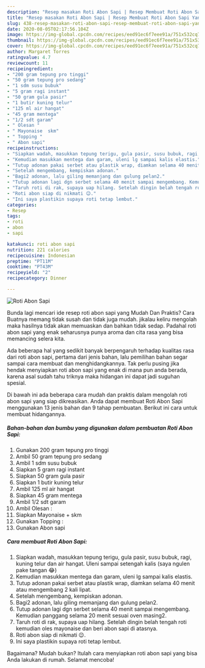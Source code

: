 ```yaml
---
description: "Resep masakan Roti Abon Sapi | Resep Membuat Roti Abon Sapi Yang Bikin Ngiler"
title: "Resep masakan Roti Abon Sapi | Resep Membuat Roti Abon Sapi Yang Bikin Ngiler"
slug: 438-resep-masakan-roti-abon-sapi-resep-membuat-roti-abon-sapi-yang-bikin-ngiler
date: 2020-08-05T02:17:56.104Z
image: https://img-global.cpcdn.com/recipes/eed91ec6f7eee91a/751x532cq70/roti-abon-sapi-foto-resep-utama.jpg
thumbnail: https://img-global.cpcdn.com/recipes/eed91ec6f7eee91a/751x532cq70/roti-abon-sapi-foto-resep-utama.jpg
cover: https://img-global.cpcdn.com/recipes/eed91ec6f7eee91a/751x532cq70/roti-abon-sapi-foto-resep-utama.jpg
author: Margaret Torres
ratingvalue: 4.7
reviewcount: 11
recipeingredient:
- "200 gram tepung pro tinggi"
- "50 gram tepung pro sedang"
- "1 sdm susu bubuk"
- "5 gram ragi instant"
- "50 gram gula pasir"
- "1 butir kuning telur"
- "125 ml air hangat"
- "45 gram mentega"
- "1/2 sdt garam"
- " Olesan "
- " Mayonaise  skm"
- " Topping "
- " Abon sapi"
recipeinstructions:
- "Siapkan wadah, masukkan tepung terigu, gula pasir, susu bubuk, ragi, kuning telur dan air hangat. Uleni sampai setengah kalis (saya ngulen pake tangan 😂)"
- "Kemudian masukkan mentega dan garam, uleni lg sampai kalis elastis."
- "Tutup adonan pakai serbet atau plastik wrap, diamkan selama 40 menit atau mengembang 2 kali lipat."
- "Setelah mengembang, kempiskan adonan."
- "Bagi2 adonan, lalu giling memanjang dan gulung pelan2."
- "Tutup adonan lagi dgn serbet selama 40 menit sampai mengembang. Kemudian panggang selama 20 menit sesuai oven masing2."
- "Taruh roti di rak, supaya uap hilang. Setelah dingin belah tengah roti kemudian oles mayonaise dan beri abon sapi di atasnya."
- "Roti abon siap di nikmati 😉."
- "Ini saya plastikin supaya roti tetap lembut."
categories:
- Resep
tags:
- roti
- abon
- sapi

katakunci: roti abon sapi 
nutrition: 221 calories
recipecuisine: Indonesian
preptime: "PT11M"
cooktime: "PT43M"
recipeyield: "2"
recipecategory: Dinner

---
```



![Roti Abon Sapi](https://img-global.cpcdn.com/recipes/eed91ec6f7eee91a/751x532cq70/roti-abon-sapi-foto-resep-utama.jpg)

Bunda lagi mencari ide resep roti abon sapi yang Mudah Dan Praktis? Cara Buatnya memang tidak susah dan tidak juga mudah. jikalau keliru mengolah maka hasilnya tidak akan memuaskan dan bahkan tidak sedap. Padahal roti abon sapi yang enak seharusnya punya aroma dan cita rasa yang bisa memancing selera kita.



Ada beberapa hal yang sedikit banyak berpengaruh terhadap kualitas rasa dari roti abon sapi, pertama dari jenis bahan, lalu pemilihan bahan segar sampai cara membuat dan menghidangkannya. Tak perlu pusing jika hendak menyiapkan roti abon sapi yang enak di mana pun anda berada, karena asal sudah tahu triknya maka hidangan ini dapat jadi suguhan spesial.


Di bawah ini ada beberapa cara mudah dan praktis dalam mengolah roti abon sapi yang siap dikreasikan. Anda dapat membuat Roti Abon Sapi menggunakan 13 jenis bahan dan 9 tahap pembuatan. Berikut ini cara untuk membuat hidangannya.

<!--inarticleads1-->

##### Bahan-bahan dan bumbu yang digunakan dalam pembuatan Roti Abon Sapi:

1. Gunakan 200 gram tepung pro tinggi
1. Ambil 50 gram tepung pro sedang
1. Ambil 1 sdm susu bubuk
1. Siapkan 5 gram ragi instant
1. Siapkan 50 gram gula pasir
1. Siapkan 1 butir kuning telur
1. Ambil 125 ml air hangat
1. Siapkan 45 gram mentega
1. Ambil 1/2 sdt garam
1. Ambil  Olesan :
1. Siapkan  Mayonaise + skm
1. Gunakan  Topping :
1. Gunakan  Abon sapi




<!--inarticleads2-->

##### Cara membuat Roti Abon Sapi:

1. Siapkan wadah, masukkan tepung terigu, gula pasir, susu bubuk, ragi, kuning telur dan air hangat. Uleni sampai setengah kalis (saya ngulen pake tangan 😂)
1. Kemudian masukkan mentega dan garam, uleni lg sampai kalis elastis.
1. Tutup adonan pakai serbet atau plastik wrap, diamkan selama 40 menit atau mengembang 2 kali lipat.
1. Setelah mengembang, kempiskan adonan.
1. Bagi2 adonan, lalu giling memanjang dan gulung pelan2.
1. Tutup adonan lagi dgn serbet selama 40 menit sampai mengembang. Kemudian panggang selama 20 menit sesuai oven masing2.
1. Taruh roti di rak, supaya uap hilang. Setelah dingin belah tengah roti kemudian oles mayonaise dan beri abon sapi di atasnya.
1. Roti abon siap di nikmati 😉.
1. Ini saya plastikin supaya roti tetap lembut.




Bagaimana? Mudah bukan? Itulah cara menyiapkan roti abon sapi yang bisa Anda lakukan di rumah. Selamat mencoba!
